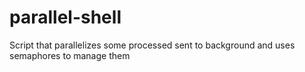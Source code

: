parallel-shell
==============

Script that parallelizes some processed sent to background and uses semaphores to manage them